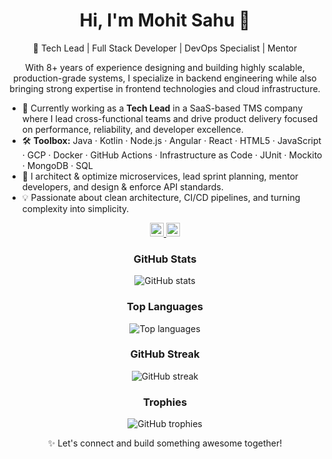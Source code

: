 <h1 align="center">Hi, I'm Mohit Sahu 👋</h1>
<p align="center">
  🚀 Tech Lead | Full Stack Developer | DevOps Specialist | Mentor
</p>

<p align="center">
  With 8+ years of experience designing and building highly scalable, production-grade systems, I specialize in backend engineering while also bringing strong expertise in frontend technologies and cloud infrastructure.
</p>

- 🔭 Currently working as a **Tech Lead** in a SaaS-based TMS company where I lead cross-functional teams and drive product delivery focused on performance, reliability, and developer excellence.
- 🛠️ **Toolbox:** Java · Kotlin · Node.js · Angular · React · HTML5 · JavaScript · GCP · Docker · GitHub Actions · Infrastructure as Code · JUnit · Mockito · MongoDB · SQL
- 🧭 I architect & optimize microservices, lead sprint planning, mentor developers, and design & enforce API standards.
- 💡 Passionate about clean architecture, CI/CD pipelines, and turning complexity into simplicity.

<p align="center">
  <a href="https://twitter.com/smoneybwr" target="_blank" rel="noopener noreferrer">
    <img alt="Mohit Sahu | Twitter" width="22px" src="https://raw.githubusercontent.com/peterthehan/peterthehan/master/assets/twitter.svg" />
  </a>
  <a href="https://www.linkedin.com/in/mohit-sahu-bbb044136" target="_blank" rel="noopener noreferrer">
    <img alt="Mohit's LinkedIn" width="22px" src="https://raw.githubusercontent.com/peterthehan/peterthehan/master/assets/linkedin.svg" />
  </a>
</p>

<h3 align="center">GitHub Stats</h3>
<p align="center">
  <img src="https://github-readme-stats.vercel.app/api?username=SahuMohit&show_icons=true&theme=radical" alt="GitHub stats" />
</p>

<h3 align="center">Top Languages</h3>
<p align="center">
  <img src="https://github-readme-stats.vercel.app/api/top-langs/?username=SahuMohit&layout=compact&theme=radical" alt="Top languages" />
</p>

<h3 align="center">GitHub Streak</h3>
<p align="center">
  <img src="https://streak-stats.demolab.com?user=SahuMohit&theme=radical" alt="GitHub streak" />
</p>

<h3 align="center">Trophies</h3>
<p align="center">
  <img src="https://github-profile-trophy.vercel.app/?username=SahuMohit&theme=radical&margin-w=15" alt="GitHub trophies" />
</p>

<p align="center">
  ✨ Let's connect and build something awesome together!
</p>
